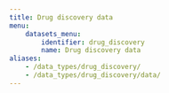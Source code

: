 ```yaml
---
title: Drug discovery data
menu:
    datasets_menu:
        identifier: drug_discovery
        name: Drug discovery data
aliases:
    - /data_types/drug_discovery/
    - /data_types/drug_discovery/data/
---
```

